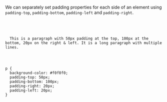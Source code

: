 We can separately set padding properties
for each side of an element using
`padding-top`, `padding-bottom`,
`padding-left` and `padding-right`.

<codeblock language="css" type="lesson">
<code>
<panel language="html">
<p>
  This is a paragraph with 50px padding at the top, 100px at the bottom, 20px on the right & left. It is a long paragraph with multiple lines.
</p>
</panel>
<panel language="css">
p {
  background-color: #f0f0f0;
  padding-top: 50px;
  padding-bottom: 100px;
  padding-right: 20px;
  padding-left: 20px;
}
</panel>
</code>
</codeblock>